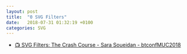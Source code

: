 ```yaml
---
layout: post
title:  "0 SVG Filters"
date:   2018-07-31 01:32:19 +0100
categories: SVG
---
```


- [📺 SVG Filters: The Crash Course - Sara Soueidan - btconfMUC2018](https://vimeo.com/251312501)